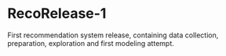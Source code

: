 # RecoRelease-1
First recommendation system release, containing data collection, preparation, exploration and first modeling attempt.
